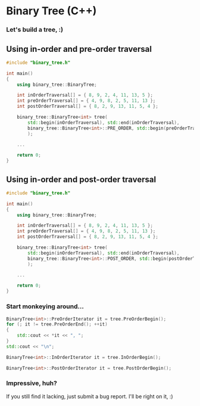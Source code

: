 Binary Tree (C++)
=================

### Let's build a tree, :)

## Using in-order and pre-order traversal

```c++
#include "binary_tree.h"

int main()
{
    using binary_tree::BinaryTree;

    int inOrderTraversal[] = { 8, 9, 2, 4, 11, 13, 5 };
    int preOrderTraversal[] = { 4, 9, 8, 2, 5, 11, 13 };
    int postOrderTraversal[] = { 8, 2, 9, 13, 11, 5, 4 };

    binary_tree::BinaryTree<int> tree(
        std::begin(inOrderTraversal), std::end(inOrderTraversal),
        binary_tree::BinaryTree<int>::PRE_ORDER, std::begin(preOrderTraversal), std::end(preOrderTraversal)
        );

    ...

    return 0;
}
```

## Using in-order and post-order traversal

```c++
#include "binary_tree.h"

int main()
{
    using binary_tree::BinaryTree;

    int inOrderTraversal[] = { 8, 9, 2, 4, 11, 13, 5 };
    int preOrderTraversal[] = { 4, 9, 8, 2, 5, 11, 13 };
    int postOrderTraversal[] = { 8, 2, 9, 13, 11, 5, 4 };

    binary_tree::BinaryTree<int> tree(
        std::begin(inOrderTraversal), std::end(inOrderTraversal),
        binary_tree::BinaryTree<int>::POST_ORDER, std::begin(postOrderTraversal), std::end(postOrderTraversal)
        );

    ...

    return 0;
}
```

### Start monkeying around...

```c++
BinaryTree<int>::PreOrderIterator it = tree.PreOrderBegin();
for (; it != tree.PreOrderEnd(); ++it)
{
    std::cout << *it << ", ";
}
std::cout << "\n";
```

```c++
BinaryTree<int>::InOrderIterator it = tree.InOrderBegin();
```

```c++
BinaryTree<int>::PostOrderIterator it = tree.PostOrderBegin();
```

### Impressive, huh?

If you still find it lacking, just submit a bug report. I'll be right on it, :)